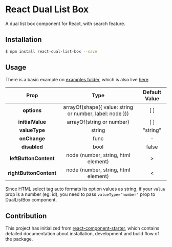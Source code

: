 # React Dual List Box

A dual list box component for React, with search feature.

## Installation

```bash
$ npm install react-dual-list-box --save

```

## Usage
There is a basic example on [examples folder](/examples/components/App.jsx), which is also live [here](http://altayaydemir.com/react-dual-list-box).

| Prop | Type | Default Value |
| :----: |:-------------:|:-----:|
| **options** | arrayOf(shape({ value: string or number, label: node })) | [ ] |
| **initialValue** | arrayOf(string or number) | [ ] |
| **valueType** | string | "string" |
| **onChange** | func | - |
| **disabled** | bool | false |
| **leftButtonContent** | node (number, string, html element) | > |
| **rightButtonContent** | node (number, string, html element) | < |

Since HTML select tag auto formats its option values as string, if your `value` prop is a number (eg: id), you need to pass `valueType="number"` prop to DualListBox component.

## Contribution

This project has initialized from [react-component-starter](https://github.com/altayaydemir/react-component-starter), which contains detailed documentation about installation, development and build flow of the package.
